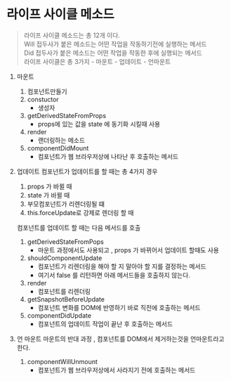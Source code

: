 # 라이프 사이클 메소드 
> 라이프 사이클 메소드는 총 12개 이다.    
> Will 접두사가 붙은 메소드는 어떤 작업을 작동하기전에 실행하는 메서드    
> Did 접두사가 붙은 메소드는 어떤 작업을 작동한 후에 실행되는 메서드  
> 라이프 사이클은 총 3가지 
    - 마운트
    - 업데이트
    - 언마운트 

1. 마운트 
    1. 컴포넌트만들기
    2. constuctor
        - 생성자
    3. getDerivedStateFromProps 
        - props에 있는 값을 state 에 동기화 시킬때 사용
    4. render
        - 랜더링하는 메소드 
    5. componentDidMount 
        - 컴포넌트가 웹 브라우저상에 나타난 후 호출하는 메서드

2. 업데이트 
    컴포넌트가 업데이트를 할 때는 총 4가지 경우 
    1. props 가 바뀔 때
    2. state 가 바뀔 때
    3. 부모컴포넌트가 리렌더링될 떄 
    4. this.forceUpdate로 강제로 렌더링 할 때 

    컴포넌트를 업데이트 할 때는 다음 메서드를 호출 

    1. getDerivedStateFromPops 
        - 마운트 과정에서도 사용되고 , props 가 바뀌어서 업데이트 할때도 사용
    2. shouldComponentUpdate
        - 컴포넌트가 리렌더링을 해야 할 지 말아야 할 지를 결정하는 메서드   
        - 여기서 false 를 리턴하면 아래 메서드들을 호출하지 않는다. 
    3. render
        - 컴포넌트를 리렌더링
    4. getSnapshotBeforeUpdate
        - 컴포넌트 변화를 DOM에 반영하기 바로 직전에 호출하는 메서드
    5. componentDidUpdate
        - 컴포넌트의 업데이트 작업이 끝난 후 호출하는 메서드 

3. 언 마운트 
    마운트의 반대 과정 , 컴포넌트를 DOM에서 제거하는것을 언마운트라고 한다. 

    1. componentWillUnmount
        - 컴포넌트가 웹 브라우저상에서 사라지기 전에 호출하는 메서드 



